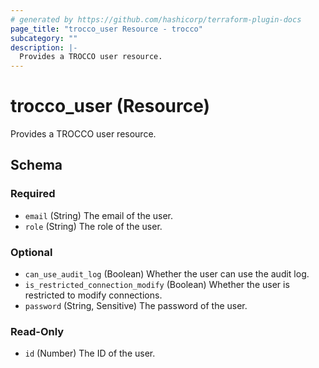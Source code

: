 ```yaml
---
# generated by https://github.com/hashicorp/terraform-plugin-docs
page_title: "trocco_user Resource - trocco"
subcategory: ""
description: |-
  Provides a TROCCO user resource.
---
```


# trocco_user (Resource)

Provides a TROCCO user resource.



<!-- schema generated by tfplugindocs -->
## Schema

### Required

- `email` (String) The email of the user.
- `role` (String) The role of the user.

### Optional

- `can_use_audit_log` (Boolean) Whether the user can use the audit log.
- `is_restricted_connection_modify` (Boolean) Whether the user is restricted to modify connections.
- `password` (String, Sensitive) The password of the user.

### Read-Only

- `id` (Number) The ID of the user.
